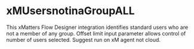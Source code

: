 # xMUsersnotinaGroupALL
This xMatters Flow Designer integration identifies standard users who are not a member of any group.
Offset limit input parameter allows control of number of users selected.
Suggest run on xM agent not cloud.
